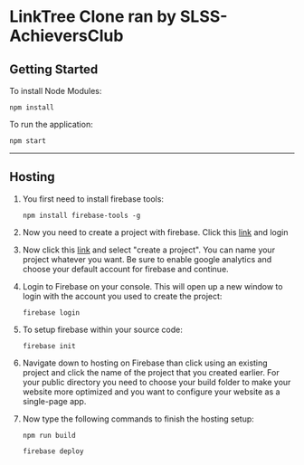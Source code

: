# LinkTree Clone ran by SLSS-AchieversClub

## Getting Started
To install Node Modules:
```
npm install
```
To run the application:
```
npm start
```

------------------------------------------
## Hosting
1) You first need to install firebase tools:
    ```
    npm install firebase-tools -g
    ```

2) Now you need to create a project with firebase. Click this [link](https://accounts.google.com/signin/v2/identifier?passive=1209600&osid=1&continue=https%3A%2F%2Fconsole.firebase.google.com%2F&followup=https%3A%2F%2Fconsole.firebase.google.com%2F&flowName=GlifWebSignIn&flowEntry=ServiceLogin)
and login 
3) Now click this [link](https://console.firebase.google.com/u/0/?pli=1) and select "create a project". You can name your project whatever you want. Be sure to enable google analytics and choose your default account for firebase and continue.
4) Login to Firebase on your console. This will open up a new window to login with the account you used to create the project:
    ```
    firebase login
    ```
5) To setup firebase within your source code:
    ```
    firebase init
    ```
6) Navigate down to hosting on Firebase than click using an existing project and click the name of the project that you created earlier. For your public directory you need to choose your build folder to make your website more optimized and you want to configure your website as a single-page app. 

7) Now type the  following commands to finish the hosting setup: 
    ```
    npm run build
    ```
    ```
    firebase deploy
    ```
